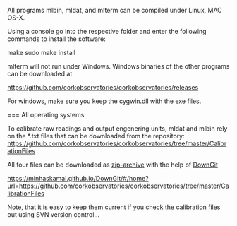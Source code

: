 All programs mlbin, mldat, and mlterm can be compiled under Linux, MAC OS-X.

Using a console go into the respective folder and enter the following commands to install the software:

make
sudo make install

mlterm will not run under Windows. Windows binaries of the other programs can be downloaded at 

https://github.com/corkobservatories/corkobservatories/releases

For windows, make sure you keep the cygwin.dll with the exe files.

=== All operating systems

To calibrate raw readings and output engenering units, mldat and mlbin rely on the \*.txt files that can be downloaded from the repository: https://github.com/corkobservatories/corkobservatories/tree/master/CalibrationFiles

All four files can be downloaded as [zip-archive](https://github.com/corkobservatories/corkobservatories/tree/master/CalibrationFiles) with the help of [DownGit](https://minhaskamal.github.io/DownGit)

https://minhaskamal.github.io/DownGit/#/home?url=https://github.com/corkobservatories/corkobservatories/tree/master/CalibrationFiles

Note, that it is easy to keep them current if you check the calibration files out using SVN version control...
